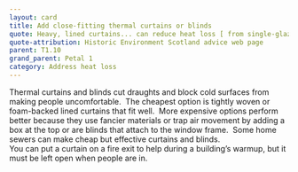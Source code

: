 ```yaml
---
layout: card
title: Add close-fitting thermal curtains or blinds
quote: Heavy, lined curtains... can reduce heat loss [ from single-glazed sash windows] by 14%
quote-attribution: Historic Environment Scotland advice web page
parent: T1.10
grand_parent: Petal 1
category: Address heat loss
---
```


Thermal curtains and blinds cut draughts and block cold surfaces from making people uncomfortable.  The cheapest option is tightly woven or  foam-backed lined curtains that fit well.  More expensive options perform better because they use fancier materials or trap air movement by adding a box at the top or are blinds that attach to the window frame.  Some home sewers can make cheap but effective curtains and blinds.  <br/> You can put a curtain on a fire exit to help during a building’s warmup, but it must be left open when people are in. 


